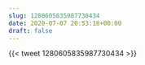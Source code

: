 ```yaml
---
slug: 1280605835987730434
date: 2020-07-07 20:53:18+00:00
draft: false
---
```


{{< tweet 1280605835987730434 >}}
